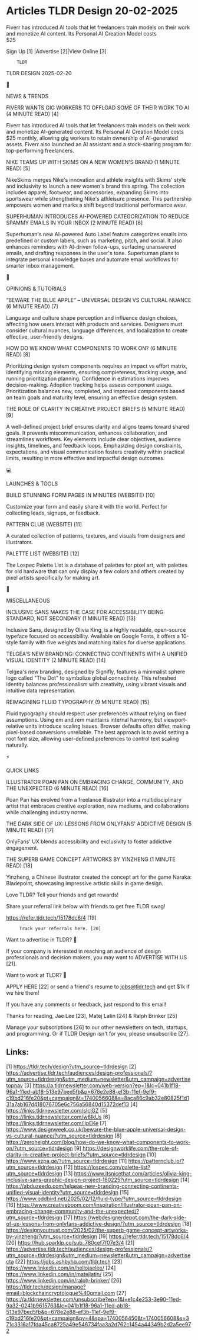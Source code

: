 # Articles TLDR Design 20-02-2025

Fiverr has introduced AI tools that let freelancers train models on
their work and monetize AI content. Its Personal AI Creation Model
costs
$25 ‌ ‌ ‌ ‌ ‌ ‌ ‌ ‌ ‌ ‌ ‌ ‌ ‌ ‌ ‌ ‌ ‌ ‌ ‌ ‌ ‌ ‌ ‌ ‌ ‌ ‌  ‌ ‌ ‌ ‌ ‌ ‌ ‌ ‌ ‌ ‌ ‌ ‌ ‌ ‌ ‌ ‌ ‌ ‌ ‌ ‌ ‌ ‌ ‌ ‌ ‌ ‌ 


 Sign Up [1] |Advertise [2]|View Online [3] 

		TLDR 

TLDR DESIGN 2025-02-20

📱 

NEWS & TRENDS

 FIVERR WANTS GIG WORKERS TO OFFLOAD SOME OF THEIR WORK TO AI (4
MINUTE READ) [4] 

 Fiverr has introduced AI tools that let freelancers train models on
their work and monetize AI-generated content. Its Personal AI Creation
Model costs $25 monthly, allowing gig workers to retain ownership of
AI-generated assets. Fiverr also launched an AI assistant and a
stock-sharing program for top-performing freelancers. 

 NIKE TEAMS UP WITH SKIMS ON A NEW WOMEN'S BRAND (1 MINUTE READ) [5] 

 NikeSkims merges Nike's innovation and athlete insights with Skims'
style and inclusivity to launch a new women's brand this spring. The
collection includes apparel, footwear, and accessories, expanding
Skims into sportswear while strengthening Nike's athleisure presence.
This partnership empowers women and marks a shift beyond traditional
performance wear. 

 SUPERHUMAN INTRODUCES AI-POWERED CATEGORIZATION TO REDUCE SPAMMY
EMAILS IN YOUR INBOX (2 MINUTE READ) [6] 

 Superhuman's new AI-powered Auto Label feature categorizes emails
into predefined or custom labels, such as marketing, pitch, and
social. It also enhances reminders with AI-driven follow-ups,
surfacing unanswered emails, and drafting responses in the user's
tone. Superhuman plans to integrate personal knowledge bases and
automate email workflows for smarter inbox management. 

🚀 

OPINIONS & TUTORIALS

 “BEWARE THE BLUE APPLE” – UNIVERSAL DESIGN VS CULTURAL NUANCE
(6 MINUTE READ) [7] 

 Language and culture shape perception and influence design choices,
affecting how users interact with products and services. Designers
must consider cultural nuances, language differences, and localization
to create effective, user-friendly designs. 

 HOW DO WE KNOW WHAT COMPONENTS TO WORK ON? (6 MINUTE READ) [8] 

 Prioritizing design system components requires an impact vs effort
matrix, identifying missing elements, ensuring completeness, tracking
usage, and running prioritization planning. Confidence in estimations
improves decision-making. Adoption tracking helps assess component
usage. Prioritization balances new, completed, and improved components
based on team goals and maturity level, ensuring an effective design
system. 

 THE ROLE OF CLARITY IN CREATIVE PROJECT BRIEFS (5 MINUTE READ) [9] 

 A well-defined project brief ensures clarity and aligns teams toward
shared goals. It prevents miscommunication, enhances collaboration,
and streamlines workflows. Key elements include clear objectives,
audience insights, timelines, and feedback loops. Emphasizing design
constraints, expectations, and visual communication fosters creativity
within practical limits, resulting in more effective and impactful
design outcomes. 

💻 

LAUNCHES & TOOLS

 BUILD STUNNING FORM PAGES IN MINUTES (WEBSITE) [10] 

 Customize your form and easily share it with the world. Perfect for
collecting leads, signups, or feedback. 

 PATTERN CLUB (WEBSITE) [11] 

 A curated collection of patterns, textures, and visuals from
designers and illustrators. 

 PALETTE LIST (WEBSITE) [12] 

 The Lospec Palette List is a database of palettes for pixel art, with
palettes for old hardware that can only display a few colors and
others created by pixel artists specifically for making art. 

🎁 

MISCELLANEOUS

 INCLUSIVE SANS MAKES THE CASE FOR ACCESSIBILITY BEING STANDARD, NOT
SECONDARY (1 MINUTE READ) [13] 

 Inclusive Sans, designed by Olivia King, is a highly readable,
open-source typeface focused on accessibility. Available on Google
Fonts, it offers a 10-style family with five weights and matching
italics for diverse applications. 

 TELGEA'S NEW BRANDING: CONNECTING CONTINENTS WITH A UNIFIED VISUAL
IDENTITY (2 MINUTE READ) [14] 

 Telgea's new branding, designed by Signifly, features a minimalist
sphere logo called "The Dot" to symbolize global connectivity. This
refreshed identity balances professionalism with creativity, using
vibrant visuals and intuitive data representation. 

 REIMAGINING FLUID TYPOGRAPHY (9 MINUTE READ) [15] 

 Fluid typography should respect user preferences without relying on
fixed assumptions. Using em and rem maintains internal harmony, but
viewport-relative units introduce scaling issues. Browser defaults
often differ, making pixel-based conversions unreliable. The best
approach is to avoid setting a root font size, allowing user-defined
preferences to control text scaling naturally. 

⚡ 

QUICK LINKS

 ILLUSTRATOR POAN PAN ON EMBRACING CHANGE, COMMUNITY, AND THE
UNEXPECTED (6 MINUTE READ) [16] 

 Poan Pan has evolved from a freelance illustrator into a
multidisciplinary artist that embraces creative exploration, new
mediums, and collaborations while challenging industry norms. 

 THE DARK SIDE OF UX: LESSONS FROM ONLYFANS' ADDICTIVE DESIGN (5
MINUTE READ) [17] 

 OnlyFans' UX blends accessibility and exclusivity to foster addictive
engagement. 

 THE SUPERB GAME CONCEPT ARTWORKS BY YINZHENG (1 MINUTE READ) [18] 

 Yinzheng, a Chinese illustrator created the concept art for the game
Naraka: Bladepoint, showcasing impressive artistic skills in game
design. 

Love TLDR? Tell your friends and get rewards!

 Share your referral link below with friends to get free TLDR swag! 

 https://refer.tldr.tech/15178dc6/4 [19] 

		 Track your referrals here. [20] 

Want to advertise in TLDR? 📰

 If your company is interested in reaching an audience of design
professionals and decision makers, you may want to ADVERTISE WITH US
[21]. 

Want to work at TLDR? 💼

 APPLY HERE [22] or send a friend's resume to jobs@tldr.tech and get
$1k if we hire them! 

 If you have any comments or feedback, just respond to this email! 

Thanks for reading, 
Jae Lee [23], Matej Latin [24] & Ralph Brinker [25] 

 Manage your subscriptions [26] to our other newsletters on tech,
startups, and programming. Or if TLDR Design isn't for you, please
unsubscribe [27]. 

 

Links:
------
[1] https://tldr.tech/design?utm_source=tldrdesign
[2] https://advertise.tldr.tech/audiences/design-professionals/?utm_source=tldrdesign&utm_medium=newsletter&utm_campaign=advertisetopnav
[3] https://a.tldrnewsletter.com/web-version?ep=1&lc=041b1f18-96a1-11ed-ab18-513e97bed5fb&p=678e2e88-ef3b-11ef-9ef9-c19bd216fe20&pt=campaign&t=1740056608&s=8aca86c9ab32e80825f1d131a7ab167d418076705e6c756a56840d15372def13
[4] https://links.tldrnewsletter.com/slciGZ
[5] https://links.tldrnewsletter.com/w6IkUs
[6] https://links.tldrnewsletter.com/iipEKe
[7] https://www.designweek.co.uk/beware-the-blue-apple-universal-design-vs-cultural-nuance/?utm_source=tldrdesign
[8] https://zeroheight.com/blog/how-do-we-know-what-components-to-work-on/?utm_source=tldrdesign
[9] https://designworklife.com/the-role-of-clarity-in-creative-project-briefs/?utm_source=tldrdesign
[10] https://www.ezpa.ge/?utm_source=tldrdesign
[11] https://patternclub.io/?utm_source=tldrdesign
[12] https://lospec.com/palette-list?utm_source=tldrdesign
[13] https://www.itsnicethat.com/articles/olivia-king-inclusive-sans-graphic-design-project-180225?utm_source=tldrdesign
[14] https://abduzeedo.com/telgeas-new-branding-connecting-continents-unified-visual-identity?utm_source=tldrdesign
[15] https://www.oddbird.net/2025/02/12/fluid-type/?utm_source=tldrdesign
[16] https://www.creativeboom.com/inspiration/illustrator-poan-pan-on-embracing-change-community-and-the-unexpected/?utm_source=tldrdesign
[17] https://webdesignerdepot.com/the-dark-side-of-ux-lessons-from-onlyfans-addictive-design/?utm_source=tldrdesign
[18] https://designyoutrust.com/2025/02/the-superb-game-concept-artworks-by-yinzheng/?utm_source=tldrdesign
[19] https://refer.tldr.tech/15178dc6/4
[20] https://hub.sparklp.co/sub_780cef7f07e3/4
[21] https://advertise.tldr.tech/audiences/design-professionals/?utm_source=tldrdesign&utm_medium=newsletter&utm_campaign=advertisecta
[22] https://jobs.ashbyhq.com/tldr.tech
[23] https://www.linkedin.com/in/hellojaelee/
[24] https://www.linkedin.com/in/matejlatin/
[25] https://www.linkedin.com/in/ralph-brinker/
[26] https://tldr.tech/design/manage?email=blockchaincryptologue%40gmail.com
[27] https://a.tldrnewsletter.com/unsubscribe?ep=1&l=e1c4e253-3e90-11ed-9a32-0241b9615763&lc=041b1f18-96a1-11ed-ab18-513e97bed5fb&p=678e2e88-ef3b-11ef-9ef9-c19bd216fe20&pt=campaign&pv=4&spa=1740056450&t=1740056608&s=371c3316a17fda45ca8725a49e546734faa3a2d762c1454a44349b2d2a5ee972